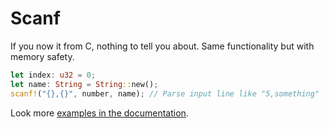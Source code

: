 # Scanf

If you now it from C, nothing to tell you about. Same functionality but with memory safety.

```rust
let index: u32 = 0;
let name: String = String::new();
scanf!("{},{}", number, name); // Parse input line like "5,something"
```

Look more [examples in the documentation](https://docs.rs/scanf/latest/scanf/#examples).
